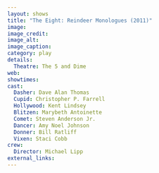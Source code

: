 ```yaml
---
layout: shows
title: "The Eight: Reindeer Monologues (2011)"
image:
image_credit: 
image_alt:
image_caption:
category: play
details:
  Theatre: The 5 and Dime
web: 
showtimes: 
cast:
  Dasher: Dave Alan Thomas
  Cupid: Christopher P. Farrell
  Hollywood: Kent Lindsey
  Blitzen: Marybeth Antoinette
  Comet: Steven Anderson Jr.
  Dancer: Amy Noel Johnson
  Donner: Bill Ratliff
  Vixen: Staci Cobb
crew:
  Director: Michael Lipp
external_links:
---
```

